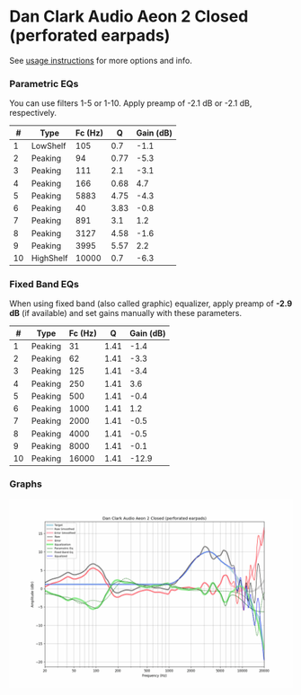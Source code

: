 # Dan Clark Audio Aeon 2 Closed (perforated earpads)
See [usage instructions](https://github.com/jaakkopasanen/AutoEq#usage) for more options and info.

### Parametric EQs
You can use filters 1-5 or 1-10. Apply preamp of -2.1 dB or -2.1 dB, respectively.

|   # | Type      |   Fc (Hz) |    Q |   Gain (dB) |
|-----|-----------|-----------|------|-------------|
|   1 | LowShelf  |       105 | 0.7  |        -1.1 |
|   2 | Peaking   |        94 | 0.77 |        -5.3 |
|   3 | Peaking   |       111 | 2.1  |        -3.1 |
|   4 | Peaking   |       166 | 0.68 |         4.7 |
|   5 | Peaking   |      5883 | 4.75 |        -4.3 |
|   6 | Peaking   |        40 | 3.83 |        -0.8 |
|   7 | Peaking   |       891 | 3.1  |         1.2 |
|   8 | Peaking   |      3127 | 4.58 |        -1.6 |
|   9 | Peaking   |      3995 | 5.57 |         2.2 |
|  10 | HighShelf |     10000 | 0.7  |        -6.3 |

### Fixed Band EQs
When using fixed band (also called graphic) equalizer, apply preamp of **-2.9 dB** (if available) and set gains manually with these parameters.

|   # | Type    |   Fc (Hz) |    Q |   Gain (dB) |
|-----|---------|-----------|------|-------------|
|   1 | Peaking |        31 | 1.41 |        -1.4 |
|   2 | Peaking |        62 | 1.41 |        -3.3 |
|   3 | Peaking |       125 | 1.41 |        -3.4 |
|   4 | Peaking |       250 | 1.41 |         3.6 |
|   5 | Peaking |       500 | 1.41 |        -0.4 |
|   6 | Peaking |      1000 | 1.41 |         1.2 |
|   7 | Peaking |      2000 | 1.41 |        -0.5 |
|   8 | Peaking |      4000 | 1.41 |        -0.5 |
|   9 | Peaking |      8000 | 1.41 |        -0.1 |
|  10 | Peaking |     16000 | 1.41 |       -12.9 |

### Graphs
![](./Dan%20Clark%20Audio%20Aeon%202%20Closed%20(perforated%20earpads).png)
